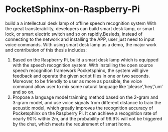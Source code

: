 # PocketSphinx-on-Raspberry-Pi
  build a a intellectual desk lamp of offline speech recognition system
  With the great transterability, developers can build smart desk lamp, or smart lock, or smart electric switch and so on rapidly.Besieds, instead of connecting to the network and installing the APP, user just need to input voice commands. With using smart desk lamp as a demo, the major work and contribution of this thesis includes:
1.	Based on the Raspberry Pi, build a smart desk lamp which is equipped with the speech recognition system. With installing the open source speech recognition framework Pocketsphinx, the system will give feedback and operate the given script files in one or two seconds. Moreover, to be friendly to user as more as possible, the voice command allow user to mix some natural language like ‘please’,’hey’,’um’ and so on. 
2.	Propose a language model trainning method based on the 2-gram and 3-gram model, and use voice signals from different distance to train the acoustic model, which greatly improves the recognition accuracy of Pocketsphinx on the Raspberry Pi. It can achieve a recognition rate of nearly 90% within 2m, and the probability of 99.9% will not be triggered by the chat, which meets the requirement of smart home.
